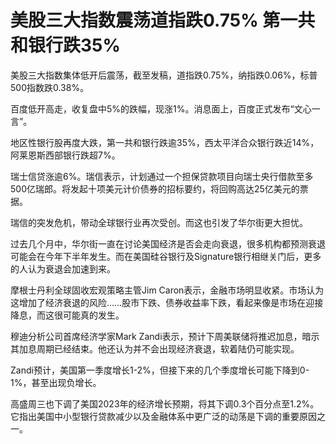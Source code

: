 # 美股三大指数震荡道指跌0.75% 第一共和银行跌35%

美股三大指数集体低开后震荡，截至发稿，道指跌0.75%，纳指跌0.06%，标普500指数跌0.38%。

百度低开高走，收复盘中5%的跌幅，现涨1%。消息面上，百度正式发布“文心一言”。

地区性银行股再度大跌，第一共和银行跌逾35%，西太平洋合众银行跌近14%，阿莱恩斯西部银行跌超7%。

瑞士信贷涨逾6%。瑞信表示，计划通过一个担保贷款项目向瑞士央行借款至多500亿瑞郎。将发起十项美元计价债券的招标要约，将回购高达25亿美元的票据。

瑞信的突发危机，带动全球银行业再次受创。而这也引发了华尔街更大担忧。

过去几个月中，华尔街一直在讨论美国经济是否会走向衰退，很多机构都预测衰退可能会在今年下半年发生。而在美国硅谷银行及Signature银行相继关门后，更多的人认为衰退会加速到来。

摩根士丹利全球固收宏观策略主管Jim
Caron表示，金融市场明显收紧。市场认为这增加了经济衰退的风险……股市下跌、债券收益率下跌，看起来像是市场在迎接降息，而这很可能真的发生。

穆迪分析公司首席经济学家Mark Zandi表示，预计下周美联储将推迟加息，暗示其加息周期已经结束。他还认为并不会出现经济衰退，软着陆仍可能实现。

Zandi预计，美国第一季度增长1-2%，但接下来的几个季度增长可能下降到0-1%，甚至出现负增长。

高盛周三也下调了美国2023年的经济增长预期，将其下调0.3个百分点至1.2%。它指出美国中小型银行贷款减少以及金融体系中更广泛的动荡是下调的重要原因之一。

